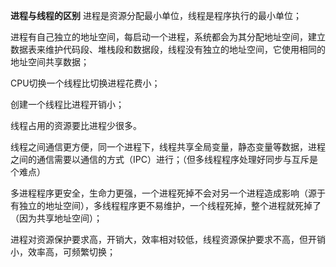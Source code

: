 **进程与线程的区别**
进程是资源分配最小单位，线程是程序执行的最小单位；

进程有自己独立的地址空间，每启动一个进程，系统都会为其分配地址空间，建立数据表来维护代码段、堆栈段和数据段，线程没有独立的地址空间，它使用相同的地址空间共享数据；

CPU切换一个线程比切换进程花费小；

创建一个线程比进程开销小；

线程占用的资源要⽐进程少很多。

线程之间通信更方便，同一个进程下，线程共享全局变量，静态变量等数据，进程之间的通信需要以通信的方式（IPC）进行；（但多线程程序处理好同步与互斥是个难点）

多进程程序更安全，生命力更强，一个进程死掉不会对另一个进程造成影响（源于有独立的地址空间），多线程程序更不易维护，一个线程死掉，整个进程就死掉了（因为共享地址空间）；

进程对资源保护要求高，开销大，效率相对较低，线程资源保护要求不高，但开销小，效率高，可频繁切换；